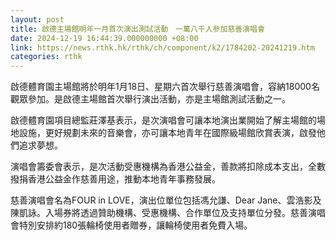 ```yaml
---
layout: post
title: 啟德主場館明年一月首次演出測試活動　一萬八千人參加慈善演唱會
date: 2024-12-19 16:44:39.000000000 +08:00
link: https://news.rthk.hk/rthk/ch/component/k2/1784202-20241219.htm
categories: rthk
---
```


啟德體育園主場館將於明年1月18日、星期六首次舉行慈善演唱會，容納18000名觀眾參加。是啟德主場館首次舉行演出活動，亦是主場館測試活動之一。

啟德體育園項目總監莊澤基表示，是次演唱會可讓本地演出業開始了解主場館的場地設施，更好規劃未來的音樂會，亦可讓本地青年在國際級場館欣賞表演，啟發他們追求夢想。

演唱會籌委會表示，是次活動受惠機構為香港公益金，善款將扣除成本支出，全數撥捐香港公益金作慈善用途，推動本地青年事務發展。

慈善演唱會名為FOUR in LOVE，演出位單位包括馮允謙、Dear Jane、雲浩影及陳凱詠。入場券將透過贊助機構、受惠機構、合作單位及支持單位分發。慈善演唱會特別安排約180張輪椅使用者贈券，讓輪椅使用者免費入場。
